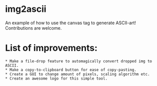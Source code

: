 # img2ascii

An example of how to use the canvas tag to generate ASCII-art! Contributions are welcome. 

# List of improvements: 
	* Make a file-drop feature to automagically convert dropped img to ASCII.
	* Make a copy-to-clipboard button for ease of copy-pasting.
	* Create a GUI to change amount of pixels, scaling algorithm etc.
	* Create an awesome logo for this simple tool.
